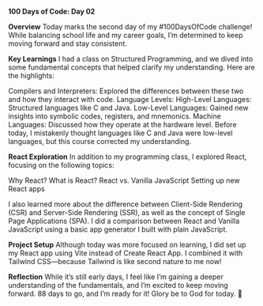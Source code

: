 **100 Days of Code: Day 02**

**Overview**
Today marks the second day of my #100DaysOfCode challenge! While balancing school life and my career goals, I’m determined to keep moving forward and stay consistent.

**Key Learnings**
I had a class on Structured Programming, and we dived into some fundamental concepts that helped clarify my understanding. Here are the highlights:

Compilers and Interpreters: Explored the differences between these two and how they interact with code.
Language Levels:
High-Level Languages: Structured languages like C and Java.
Low-Level Languages: Gained new insights into symbolic codes, registers, and mnemonics.
Machine Languages: Discussed how they operate at the hardware level.
Before today, I mistakenly thought languages like C and Java were low-level languages, but this course corrected my understanding.

**React Exploration**
In addition to my programming class, I explored React, focusing on the following topics:

Why React?
What is React?
React vs. Vanilla JavaScript
Setting up new React apps

I also learned more about the difference between Client-Side Rendering (CSR) and Server-Side Rendering (SSR), as well as the concept of Single Page Applications (SPA). I did a comparison between React and Vanilla JavaScript using a basic app generator I built with plain JavaScript.

**Project Setup**
Although today was more focused on learning, I did set up my React app using Vite instead of Create React App. I combined it with Tailwind CSS—because Tailwind is like second nature to me now!

**Reflection**
While it’s still early days, I feel like I’m gaining a deeper understanding of the fundamentals, and I’m excited to keep moving forward. 88 days to go, and I’m ready for it! Glory be to God for today. 🙌
